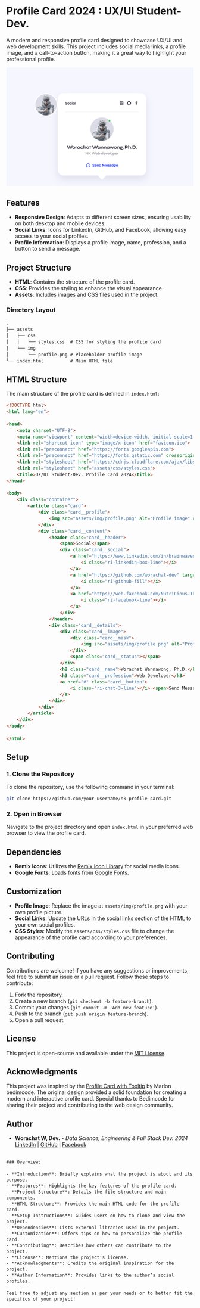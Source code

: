 # Profile Card 2024 : UX/UI Student-Dev. 

A modern and responsive profile card designed to showcase UX/UI and web development skills. This project includes social media links, a profile image, and a call-to-action button, making it a great way to highlight your professional profile.

![Profile Card](assets/img/Screenshot.png)

## Features

- **Responsive Design**: Adapts to different screen sizes, ensuring usability on both desktop and mobile devices.
- **Social Links**: Icons for LinkedIn, GitHub, and Facebook, allowing easy access to your social profiles.
- **Profile Information**: Displays a profile image, name, profession, and a button to send a message.

## Project Structure

- **HTML**: Contains the structure of the profile card.
- **CSS**: Provides the styling to enhance the visual appearance.
- **Assets**: Includes images and CSS files used in the project.

### Directory Layout

```markdown
.
├── assets
│   ├── css
│   │   └── styles.css  # CSS for styling the profile card
│   └── img
│       └── profile.png # Placeholder profile image
└── index.html          # Main HTML file
```

## HTML Structure

The main structure of the profile card is defined in `index.html`:

```html
<!DOCTYPE html>
<html lang="en">

<head>
    <meta charset="UTF-8">
    <meta name="viewport" content="width=device-width, initial-scale=1.0">
    <link rel="shortcut icon" type="image/x-icon" href="favicon.ico">
    <link rel="preconnect" href="https://fonts.googleapis.com">
    <link rel="preconnect" href="https://fonts.gstatic.com" crossorigin>
    <link rel="stylesheet" href="https://cdnjs.cloudflare.com/ajax/libs/remixicon/4.0.1/remixicon.css">
    <link rel="stylesheet" href="assets/css/styles.css">
    <title>UX/UI Student-Dev. Profile Card 2024</title>
</head>

<body>
    <div class="container">
        <article class="card">
            <div class="card__profile">
                <img src="assets/img/profile.png" alt="Profile image" class="card__profile-img">
            </div>
            <div class="card__content">
                <header class="card__header">
                    <span>Social</span>
                    <div class="card__social">
                        <a href="https://www.linkedin.com/in/brainwaves-your-ai-playground-82155961/" target="_blank">
                            <i class="ri-linkedin-box-line"></i>
                        </a>
                        <a href="https://github.com/worachat-dev" target="_blank">
                            <i class="ri-github-fill"></i>
                        </a>
                        <a href="https://web.facebook.com/NutriCious.Thailand" target="_blank">
                            <i class="ri-facebook-line"></i>
                        </a>
                    </div>
                </header>
                <div class="card__details">
                    <div class="card__image">
                        <div class="card__mask">
                            <img src="assets/img/profile.png" alt="Profile image" class="card__img">
                        </div>
                        <span class="card__status"></span>
                    </div>
                    <h2 class="card__name">Worachat Wannawong, Ph.D.</h2>
                    <h3 class="card__profession">Web Developer</h3>
                    <a href="#" class="card__button">
                        <i class="ri-chat-3-line"></i> <span>Send Message</span>
                    </a>
                </div>
            </div>
        </article>
    </div>
</body>

</html>
```

## Setup

### 1. Clone the Repository

To clone the repository, use the following command in your terminal:

```bash
git clone https://github.com/your-username/nk-profile-card.git
```

### 2. Open in Browser

Navigate to the project directory and open `index.html` in your preferred web browser to view the profile card.

## Dependencies

- **Remix Icons**: Utilizes the [Remix Icon Library](https://remixicon.com/) for social media icons.
- **Google Fonts**: Loads fonts from [Google Fonts](https://fonts.google.com/).

## Customization

- **Profile Image**: Replace the image at `assets/img/profile.png` with your own profile picture.
- **Social Links**: Update the URLs in the social links section of the HTML to your own social profiles.
- **CSS Styles**: Modify the `assets/css/styles.css` file to change the appearance of the profile card according to your preferences.

## Contributing

Contributions are welcome! If you have any suggestions or improvements, feel free to submit an issue or a pull request. Follow these steps to contribute:

1. Fork the repository.
2. Create a new branch (`git checkout -b feature-branch`).
3. Commit your changes (`git commit -m 'Add new feature'`).
4. Push to the branch (`git push origin feature-branch`).
5. Open a pull request.

## License

This project is open-source and available under the [MIT License](LICENSE).

## Acknowledgments

This project was inspired by the [Profile Card with Tooltip](https://github.com/bedimcode/profile-card-with-tooltip) by Marlon bedimcode. The original design provided a solid foundation for creating a modern and interactive profile card. Special thanks to Bedimcode for sharing their project and contributing to the web design community.

## Author

- **Worachat W, Dev.** - *Data Science, Engineering & Full Stack Dev. 2024* 
[LinkedIn](https://www.linkedin.com/in/brainwaves-your-ai-playground-82155961/) | [GitHub](https://github.com/worachat-dev) | [Facebook](https://web.facebook.com/NutriCious.Thailand)
```

### Overview:

- **Introduction**: Briefly explains what the project is about and its purpose.
- **Features**: Highlights the key features of the profile card.
- **Project Structure**: Details the file structure and main components.
- **HTML Structure**: Provides the main HTML code for the profile card.
- **Setup Instructions**: Guides users on how to clone and view the project.
- **Dependencies**: Lists external libraries used in the project.
- **Customization**: Offers tips on how to personalize the profile card.
- **Contributing**: Describes how others can contribute to the project.
- **License**: Mentions the project's license.
- **Acknowledgments**: Credits the original inspiration for the project.
- **Author Information**: Provides links to the author’s social profiles.

Feel free to adjust any section as per your needs or to better fit the specifics of your project!
